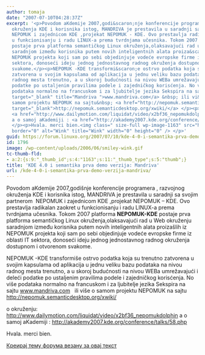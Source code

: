 ```yaml
---
author: tomaja
date: "2007-07-10T04:28:37Z"
excerpt: '<p>Povodom aKdemije 2007,godi&scaron;nje konferencije programera , razvojnog
  okruženja KDE i korisnika istog, MANDRIVA je prestavila u saradnji sa svojim partnerom&nbsp;
  NEPOMUK i zajednicom KDE ,projekat NEPOMUK - KDE. Ovo prestavlja radikalan zaokret
  u funkcionisanju i radu LINUX-a prema tvrdnjama učesnika. Tokom 2007 platforma <strong>NEPOMUK-KDE</strong>
  postaje prva platforma semantičkog Linux okruženja,olaksavajući rad u Web okruženju
  saradnjom između korisnika putem novih inteligentnih alata proiza&scaron;lih iz
  NEPOMUK projekta koji sam po sebi objedinjuje vodeće evropske firme iz oblasti IT
  sektora, donoseći ideju jednog jednostavnog radnog okruženja dostupnom i otvorenom
  svakome.</p><p>NEPOMUK -KDE transformi&scaron;e ostrvo podatka koja su trenutno
  zatvorena u svojim kapsulama od aplikacija u jednu veliku bazu podataka na nivou
  radnog mesta trenutno, a u skoroj budućnosti na nivou WEBa umrežavajući i deleći
  podatke po ustaljenim pravilima podele i zajedničkog korisćenja. No vi&scaron;e
  podataka normalno na francuskom i za ljubitelje jezika Sekspira na sajtu <a href="http://www.mandriva.com"
  target="_blank" title="Mandriva ">www.mandriva.com</a> &nbsp; ili vi&scaron;e o
  samom projektu NEPOMUK na sajtu&nbsp; <a href="http://nepomuk.semanticdesktop.org/xwiki/"
  target="_blank">http://nepomuk.semanticdesktop.org/xwiki/</a> </p><p>o okruženju:
  <a href="http://www.dailymotion.com/liquidat/video/x2bf36_nepomukdolphin" target="_blank">http://www.dailymotion.com/liquidat/video/x2bf36_nepomukdolphin</a>
  a o samoj aKademiji : <a href="http://akademy2007.kde.org/conference/talks/58.php">http://akademy2007.kde.org/conference/talks/58.php</a>
  </p><p>Hvala. merci bien.<img class=" size-full wp-image-1163" src="https://linuxo.org/wp-content/uploads/2006/06/smiley-wink.gif"
  border="0" alt="Wink" title="Wink" width="0" height="0" /> </p>'
guid: https://forum.linuxo.org/2007/07/10/kde-4-0-i-semantika-prva-demo-verzija-mandriva/
id: 1796
image: /wp-content/uploads/2006/06/smiley-wink.gif
tc-thumb-fld:
- a:2:{s:9:"_thumb_id";s:4:"1163";s:11:"_thumb_type";s:5:"thumb";}
title: 'KDE 4.0 i semantika prva demo verzija: Mandriva'
url: /kde-4-0-i-semantika-prva-demo-verzija-mandriva/
---
```

Povodom aKdemije 2007,godi&scaron;nje konferencije programera , razvojnog okruženja KDE i korisnika istog, MANDRIVA je prestavila u saradnji sa svojim partnerom&nbsp; NEPOMUK i zajednicom KDE ,projekat NEPOMUK &#8211; KDE. Ovo prestavlja radikalan zaokret u funkcionisanju i radu LINUX-a prema tvrdnjama učesnika. Tokom 2007 platforma **NEPOMUK-KDE** postaje prva platforma semantičkog Linux okruženja,olaksavajući rad u Web okruženju saradnjom između korisnika putem novih inteligentnih alata proiza&scaron;lih iz NEPOMUK projekta koji sam po sebi objedinjuje vodeće evropske firme iz oblasti IT sektora, donoseći ideju jednog jednostavnog radnog okruženja dostupnom i otvorenom svakome.

NEPOMUK -KDE transformi&scaron;e ostrvo podatka koja su trenutno zatvorena u svojim kapsulama od aplikacija u jednu veliku bazu podataka na nivou radnog mesta trenutno, a u skoroj budućnosti na nivou WEBa umrežavajući i deleći podatke po ustaljenim pravilima podele i zajedničkog korisćenja. No vi&scaron;e podataka normalno na francuskom i za ljubitelje jezika Sekspira na sajtu <a href="http://www.mandriva.com" target="_blank" title="Mandriva ">www.mandriva.com</a> &nbsp; ili vi&scaron;e o samom projektu NEPOMUK na sajtu&nbsp; <a href="http://nepomuk.semanticdesktop.org/xwiki/" target="_blank">http://nepomuk.semanticdesktop.org/xwiki/</a> 

o okruženju: <a href="http://www.dailymotion.com/liquidat/video/x2bf36_nepomukdolphin" target="_blank">http://www.dailymotion.com/liquidat/video/x2bf36_nepomukdolphin</a> a o samoj aKademiji : <http://akademy2007.kde.org/conference/talks/58.php> 

Hvala. merci bien.<img class=" size-full wp-image-1163" src="https://linuxo.org/wp-content/uploads/2006/06/smiley-wink.gif" border="0" alt="Wink" title="Wink" width="0" height="0" /> 

<!--break-->

[Креирај тему форума везану за овај текст](https://linuxo.org/nova-tema-na-forumu/?se_pid=1796)